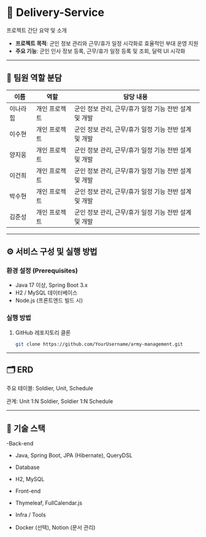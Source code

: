 # 🍔 Delivery-Service

프로젝트 간단 요약 및 소개

- **프로젝트 목적**: 군인 정보 관리와 근무/휴가 일정 시각화로 효율적인 부대 운영 지원  
- **주요 기능**: 군인 인사 정보 등록, 근무/휴가 일정 등록 및 조회, 달력 UI 시각화

---

## 👥 팀원 역할 분담

| 이름 | 역할 | 담당 내용 |
|------|------|-----------|
| 이나라힘 | 개인 프로젝트 | 군인 정보 관리, 근무/휴가 일정 기능 전반 설계 및 개발 |
| 이수현 | 개인 프로젝트 | 군인 정보 관리, 근무/휴가 일정 기능 전반 설계 및 개발 |
| 양지웅 | 개인 프로젝트 | 군인 정보 관리, 근무/휴가 일정 기능 전반 설계 및 개발 |
| 이건희 | 개인 프로젝트 | 군인 정보 관리, 근무/휴가 일정 기능 전반 설계 및 개발 |
| 박수현 | 개인 프로젝트 | 군인 정보 관리, 근무/휴가 일정 기능 전반 설계 및 개발 |
| 김준성 | 개인 프로젝트 | 군인 정보 관리, 근무/휴가 일정 기능 전반 설계 및 개발 |

---

## ⚙ 서비스 구성 및 실행 방법

### 환경 설정 (Prerequisites)
- Java 17 이상, Spring Boot 3.x  
- H2 / MySQL 데이터베이스  
- Node.js (프론트엔드 빌드 시)

### 실행 방법
1. GitHub 레포지토리 클론
   ```bash
   git clone https://github.com/YourUsername/army-management.git
   
---

## 🗂 ERD

주요 테이블: Soldier, Unit, Schedule

관계: Unit 1:N Soldier, Soldier 1:N Schedule

<!-- 실제 ERD 이미지 경로로 변경 -->

---

## 🔧 기술 스택
   -Back-end
   
   - Java, Spring Boot, JPA (Hibernate), QueryDSL
   
   - Database
   
   - H2, MySQL
   
   - Front-end
   
   - Thymeleaf, FullCalendar.js
   
   - Infra / Tools
   
   - Docker (선택), Notion (문서 관리)
